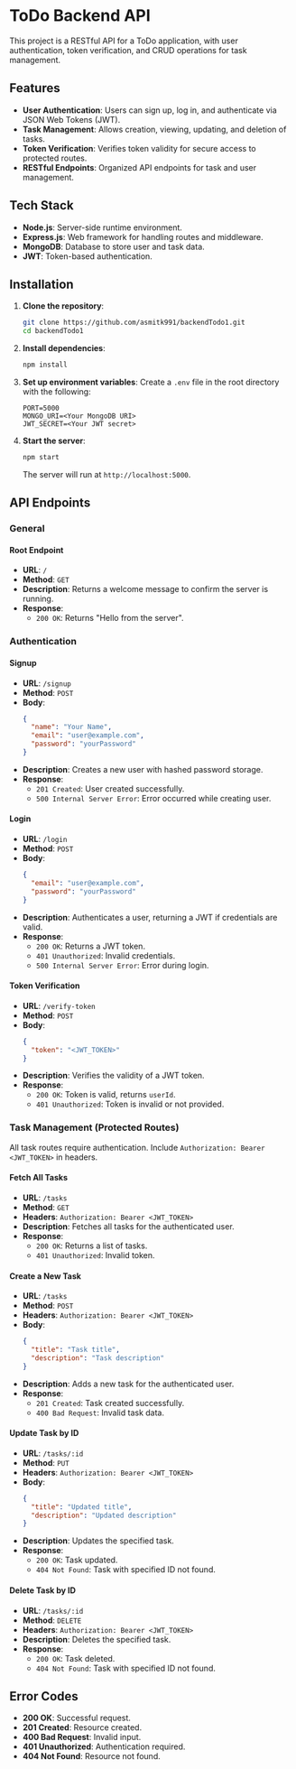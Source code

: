 

# ToDo Backend API

This project is a RESTful API for a ToDo application, with user authentication, token verification, and CRUD operations for task management.

## Features
- **User Authentication**: Users can sign up, log in, and authenticate via JSON Web Tokens (JWT).
- **Task Management**: Allows creation, viewing, updating, and deletion of tasks.
- **Token Verification**: Verifies token validity for secure access to protected routes.
- **RESTful Endpoints**: Organized API endpoints for task and user management.

## Tech Stack
- **Node.js**: Server-side runtime environment.
- **Express.js**: Web framework for handling routes and middleware.
- **MongoDB**: Database to store user and task data.
- **JWT**: Token-based authentication.


## Installation

1. **Clone the repository**:
   ```bash
   git clone https://github.com/asmitk991/backendTodo1.git
   cd backendTodo1
   ```

2. **Install dependencies**:
   ```bash
   npm install
   ```

3. **Set up environment variables**:
   Create a `.env` file in the root directory with the following:
   ```plaintext
   PORT=5000
   MONGO_URI=<Your MongoDB URI>
   JWT_SECRET=<Your JWT secret>
   ```

4. **Start the server**:
   ```bash
   npm start
   ```
   The server will run at `http://localhost:5000`.

## API Endpoints

### General

#### Root Endpoint
- **URL**: `/`
- **Method**: `GET`
- **Description**: Returns a welcome message to confirm the server is running.
- **Response**:
  - `200 OK`: Returns "Hello from the server".

### Authentication

#### Signup
- **URL**: `/signup`
- **Method**: `POST`
- **Body**:
  ```json
  {
    "name": "Your Name",
    "email": "user@example.com",
    "password": "yourPassword"
  }
  ```
- **Description**: Creates a new user with hashed password storage.
- **Response**:
  - `201 Created`: User created successfully.
  - `500 Internal Server Error`: Error occurred while creating user.

#### Login
- **URL**: `/login`
- **Method**: `POST`
- **Body**:
  ```json
  {
    "email": "user@example.com",
    "password": "yourPassword"
  }
  ```
- **Description**: Authenticates a user, returning a JWT if credentials are valid.
- **Response**:
  - `200 OK`: Returns a JWT token.
  - `401 Unauthorized`: Invalid credentials.
  - `500 Internal Server Error`: Error during login.

#### Token Verification
- **URL**: `/verify-token`
- **Method**: `POST`
- **Body**:
  ```json
  {
    "token": "<JWT_TOKEN>"
  }
  ```
- **Description**: Verifies the validity of a JWT token.
- **Response**:
  - `200 OK`: Token is valid, returns `userId`.
  - `401 Unauthorized`: Token is invalid or not provided.

### Task Management (Protected Routes)
All task routes require authentication. Include `Authorization: Bearer <JWT_TOKEN>` in headers.

#### Fetch All Tasks
- **URL**: `/tasks`
- **Method**: `GET`
- **Headers**: `Authorization: Bearer <JWT_TOKEN>`
- **Description**: Fetches all tasks for the authenticated user.
- **Response**:
  - `200 OK`: Returns a list of tasks.
  - `401 Unauthorized`: Invalid token.

#### Create a New Task
- **URL**: `/tasks`
- **Method**: `POST`
- **Headers**: `Authorization: Bearer <JWT_TOKEN>`
- **Body**:
  ```json
  {
    "title": "Task title",
    "description": "Task description"
  }
  ```
- **Description**: Adds a new task for the authenticated user.
- **Response**:
  - `201 Created`: Task created successfully.
  - `400 Bad Request`: Invalid task data.

#### Update Task by ID
- **URL**: `/tasks/:id`
- **Method**: `PUT`
- **Headers**: `Authorization: Bearer <JWT_TOKEN>`
- **Body**:
  ```json
  {
    "title": "Updated title",
    "description": "Updated description"
  }
  ```
- **Description**: Updates the specified task.
- **Response**:
  - `200 OK`: Task updated.
  - `404 Not Found`: Task with specified ID not found.

#### Delete Task by ID
- **URL**: `/tasks/:id`
- **Method**: `DELETE`
- **Headers**: `Authorization: Bearer <JWT_TOKEN>`
- **Description**: Deletes the specified task.
- **Response**:
  - `200 OK`: Task deleted.
  - `404 Not Found`: Task with specified ID not found.



## Error Codes
- **200 OK**: Successful request.
- **201 Created**: Resource created.
- **400 Bad Request**: Invalid input.
- **401 Unauthorized**: Authentication required.
- **404 Not Found**: Resource not found.




